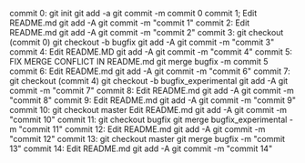 commit 0:
git init
git add -a
git commit -m commit 0
commit 1;
Edit README.md
git add -A
git commit -m "commit 1"
commit 2:
Edit README.md
git add -A
git commit -m "commit 2"
commit 3:
git checkout (commit 0)
git checkout -b bugfix
git add -A
git commit -m "commit 3"
commit 4:
Edit README.MD
git add -A
git commit -m "commit 4"
commit 5:
FIX MERGE CONFLICT IN README.md
git merge bugfix -m commit 5
commit 6:
Edit README.md
git add -A
git commit -m "commit 6"
commit 7:
git checkout (commit 4)
git checkout -b bugfix_experimental
git add -A
git commit -m "commit 7"
commit 8:
Edit README.md
git add -A
git commit -m "commit 8"
commit 9:
Edit README.md
git add -A
git commit -m "commit 9"
commit 10:
git checkout master
Edit README.md
git add -A
git commit -m "commit 10"
commit 11:
git checkout bugfix
git merge bugfix_experimental -m "commit 11"
commit 12:
Edit README.md
git add -A
git commit -m "commit 12"
commit 13:
git checkout master
git merge bugfix -m "commit 13"
commit 14:
Edit README.md
git add -A
git commit -m "commit 14"


